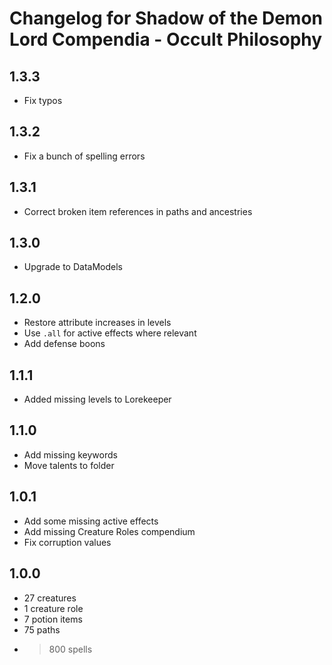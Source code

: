 # Changelog for Shadow of the Demon Lord Compendia - Occult Philosophy

## 1.3.3

- Fix typos

## 1.3.2

- Fix a bunch of spelling errors

## 1.3.1

- Correct broken item references in paths and ancestries


## 1.3.0

- Upgrade to DataModels

## 1.2.0

- Restore attribute increases in levels
- Use `.all` for active effects where relevant
- Add defense boons

## 1.1.1

- Added missing levels to Lorekeeper

## 1.1.0

- Add missing keywords
- Move talents to folder

## 1.0.1

- Add some missing active effects
- Add missing Creature Roles compendium
- Fix corruption values

## 1.0.0

- 27 creatures
- 1 creature role
- 7 potion items
- 75 paths
- >800 spells
